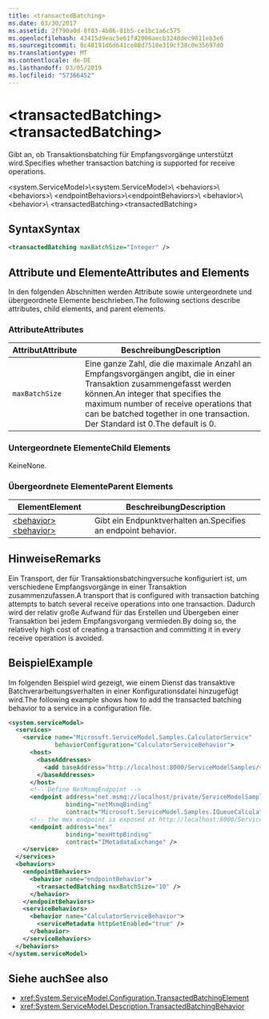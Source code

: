 ```yaml
---
title: <transactedBatching>
ms.date: 03/30/2017
ms.assetid: 2f790a0d-8f03-4b86-81b5-ce1bc1a6c575
ms.openlocfilehash: 43415d9eac5e61f42006aecb3248dec9811eb3e6
ms.sourcegitcommit: 0c48191d6d641ce88d7510e319cf38c0e35697d0
ms.translationtype: MT
ms.contentlocale: de-DE
ms.lasthandoff: 03/05/2019
ms.locfileid: "57366452"
---
```

# <a name="transactedbatching"></a><span data-ttu-id="bab21-101">\<transactedBatching></span><span class="sxs-lookup"><span data-stu-id="bab21-101">\<transactedBatching></span></span>

<span data-ttu-id="bab21-102">Gibt an, ob Transaktionsbatching für Empfangsvorgänge unterstützt wird.</span><span class="sxs-lookup"><span data-stu-id="bab21-102">Specifies whether transaction batching is supported for receive operations.</span></span>

<span data-ttu-id="bab21-103">\<system.ServiceModel>\\</span><span class="sxs-lookup"><span data-stu-id="bab21-103">\<system.ServiceModel>\\</span></span>
<span data-ttu-id="bab21-104">\<behaviors>\\</span><span class="sxs-lookup"><span data-stu-id="bab21-104">\<behaviors>\\</span></span>
<span data-ttu-id="bab21-105">\<endpointBehaviors>\\</span><span class="sxs-lookup"><span data-stu-id="bab21-105">\<endpointBehaviors>\\</span></span>
<span data-ttu-id="bab21-106">\<behavior>\\</span><span class="sxs-lookup"><span data-stu-id="bab21-106">\<behavior>\\</span></span>
<span data-ttu-id="bab21-107">\<transactedBatching></span><span class="sxs-lookup"><span data-stu-id="bab21-107">\<transactedBatching></span></span>

## <a name="syntax"></a><span data-ttu-id="bab21-108">Syntax</span><span class="sxs-lookup"><span data-stu-id="bab21-108">Syntax</span></span>

```xml
<transactedBatching maxBatchSize="Integer" />
```

## <a name="attributes-and-elements"></a><span data-ttu-id="bab21-109">Attribute und Elemente</span><span class="sxs-lookup"><span data-stu-id="bab21-109">Attributes and Elements</span></span>

<span data-ttu-id="bab21-110">In den folgenden Abschnitten werden Attribute sowie untergeordnete und übergeordnete Elemente beschrieben.</span><span class="sxs-lookup"><span data-stu-id="bab21-110">The following sections describe attributes, child elements, and parent elements.</span></span>

### <a name="attributes"></a><span data-ttu-id="bab21-111">Attribute</span><span class="sxs-lookup"><span data-stu-id="bab21-111">Attributes</span></span>

|<span data-ttu-id="bab21-112">Attribut</span><span class="sxs-lookup"><span data-stu-id="bab21-112">Attribute</span></span>|<span data-ttu-id="bab21-113">Beschreibung</span><span class="sxs-lookup"><span data-stu-id="bab21-113">Description</span></span>|
|---------------|-----------------|
|`maxBatchSize`|<span data-ttu-id="bab21-114">Eine ganze Zahl, die die maximale Anzahl an Empfangsvorgängen angibt, die in einer Transaktion zusammengefasst werden können.</span><span class="sxs-lookup"><span data-stu-id="bab21-114">An integer that specifies the maximum number of receive operations that can be batched together in one transaction.</span></span> <span data-ttu-id="bab21-115">Der Standard ist 0.</span><span class="sxs-lookup"><span data-stu-id="bab21-115">The default is 0.</span></span>|

### <a name="child-elements"></a><span data-ttu-id="bab21-116">Untergeordnete Elemente</span><span class="sxs-lookup"><span data-stu-id="bab21-116">Child Elements</span></span>

<span data-ttu-id="bab21-117">Keine</span><span class="sxs-lookup"><span data-stu-id="bab21-117">None.</span></span>

### <a name="parent-elements"></a><span data-ttu-id="bab21-118">Übergeordnete Elemente</span><span class="sxs-lookup"><span data-stu-id="bab21-118">Parent Elements</span></span>

|<span data-ttu-id="bab21-119">Element</span><span class="sxs-lookup"><span data-stu-id="bab21-119">Element</span></span>|<span data-ttu-id="bab21-120">Beschreibung</span><span class="sxs-lookup"><span data-stu-id="bab21-120">Description</span></span>|
|-------------|-----------------|
|[<span data-ttu-id="bab21-121">\<behavior></span><span class="sxs-lookup"><span data-stu-id="bab21-121">\<behavior></span></span>](../../../../../docs/framework/configure-apps/file-schema/wcf/behavior-of-endpointbehaviors.md)|<span data-ttu-id="bab21-122">Gibt ein Endpunktverhalten an.</span><span class="sxs-lookup"><span data-stu-id="bab21-122">Specifies an endpoint behavior.</span></span>|

## <a name="remarks"></a><span data-ttu-id="bab21-123">Hinweise</span><span class="sxs-lookup"><span data-stu-id="bab21-123">Remarks</span></span>

<span data-ttu-id="bab21-124">Ein Transport, der für Transaktionsbatchingversuche konfiguriert ist, um verschiedene Empfangsvorgänge in einer Transaktion zusammenzufassen.</span><span class="sxs-lookup"><span data-stu-id="bab21-124">A transport that is configured with transaction batching attempts to batch several receive operations into one transaction.</span></span> <span data-ttu-id="bab21-125">Dadurch wird der relativ große Aufwand für das Erstellen und Übergeben einer Transaktion bei jedem Empfangsvorgang vermieden.</span><span class="sxs-lookup"><span data-stu-id="bab21-125">By doing so, the relatively high cost of creating a transaction and committing it in every receive operation is avoided.</span></span>

## <a name="example"></a><span data-ttu-id="bab21-126">Beispiel</span><span class="sxs-lookup"><span data-stu-id="bab21-126">Example</span></span>

<span data-ttu-id="bab21-127">Im folgenden Beispiel wird gezeigt, wie einem Dienst das transaktive Batchverarbeitungsverhalten in einer Konfigurationsdatei hinzugefügt wird.</span><span class="sxs-lookup"><span data-stu-id="bab21-127">The following example shows how to add the transacted batching behavior to a service in a configuration file.</span></span>

```xml
<system.serviceModel>
  <services>
    <service name="Microsoft.ServiceModel.Samples.CalculatorService"
             behaviorConfiguration="CalculatorServiceBehavior">
      <host>
        <baseAddresses>
          <add baseAddress="http://localhost:8000/ServiceModelSamples/service" />
        </baseAddresses>
      </host>
      <!-- Define NetMsmqEndpoint -->
      <endpoint address="net.msmq://localhost/private/ServiceModelSamples"
                binding="netMsmqBinding"
                contract="Microsoft.ServiceModel.Samples.IQueueCalculator" />
      <!-- the mex endpoint is exposed at http://localhost:8000/ServiceModelSamples/service/mex -->
      <endpoint address="mex"
                binding="mexHttpBinding"
                contract="IMetadataExchange" />
    </service>
  </services>
  <behaviors>
    <endpointBehaviors>
      <behavior name="endpointBehavior">
        <transactedBatching maxBatchSize="10" />
      </behavior>
    </endpointBehaviors>
    <serviceBehaviors>
      <behavior name="CalculatorServiceBehavior">
        <serviceMetadata httpGetEnabled="true" />
      </behavior>
    </serviceBehaviors>
  </behaviors>
</system.serviceModel>
```

## <a name="see-also"></a><span data-ttu-id="bab21-128">Siehe auch</span><span class="sxs-lookup"><span data-stu-id="bab21-128">See also</span></span>

- <xref:System.ServiceModel.Configuration.TransactedBatchingElement>
- <xref:System.ServiceModel.Description.TransactedBatchingBehavior>
